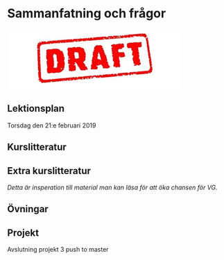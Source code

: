 # Sammanfatning och frågor

![Draft](draft.jpg)

## Lektionsplan
Torsdag den 21:e februari 2019

## Kurslitteratur
## Extra kurslitteratur
*Detta är insperation till material man kan läsa för att öka chansen för VG.*
## Övningar
## Projekt
Avslutning projekt 3 push to master